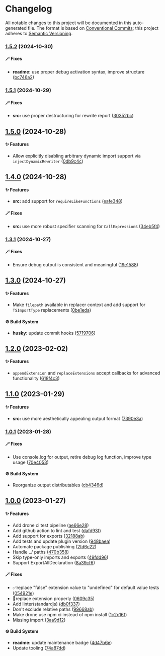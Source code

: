 # Changelog

All notable changes to this project will be documented in this auto-generated
file. The format is based on [Conventional Commits][1];
this project adheres to [Semantic Versioning][2].

### [1.5.2][3] (2024-10-30)

#### 🪄 Fixes

- **readme:** use proper debug activation syntax, improve structure ([bc746a2][4])

### [1.5.1][5] (2024-10-29)

#### 🪄 Fixes

- **src:** use proper destructuring for rewrite report ([30352bc][6])

## [1.5.0][7] (2024-10-28)

#### ✨ Features

- Allow explicitly disabling arbitrary dynamic import support via `injectDynamicRewriter` ([0db9c4c][8])

## [1.4.0][9] (2024-10-28)

#### ✨ Features

- **src:** add support for `requireLikeFunctions` ([eafe348][10])

#### 🪄 Fixes

- **src:** use more robust specifier scanning for `CallExpression`s ([34eb5f4][11])

### [1.3.1][12] (2024-10-27)

#### 🪄 Fixes

- Ensure debug output is consistent and meaningful ([19e1588][13])

## [1.3.0][14] (2024-10-27)

#### ✨ Features

- Make `filepath` available in replacer context and add support for `TSImportType` replacements ([0be1eda][15])

#### ⚙️ Build System

- **husky:** update commit hooks ([5719706][16])

## [1.2.0][17] (2023-02-02)

#### ✨ Features

- `appendExtension` and `replaceExtensions` accept callbacks for advanced functionality ([618f4c3][18])

## [1.1.0][19] (2023-01-29)

#### ✨ Features

- **src:** use more aesthetically appealing output format ([7390e3a][20])

### [1.0.1][21] (2023-01-28)

#### 🪄 Fixes

- Use console.log for output, retire debug log function, improve type usage ([70e4053][22])

#### ⚙️ Build System

- Reorganize output distributables ([cb4346d][23])

## [1.0.0][24] (2023-01-27)

#### ✨ Features

- Add drone ci test pipeline ([ae66e28][25])
- Add github action to lint and test ([dafd93f][26])
- Add support for exports ([32188ab][27])
- Add tests and update plugin version ([948baea][28])
- Automate package publishing ([2fd6c22][29])
- Handle ../ paths ([470b358][30])
- Skip type-only imports and exports ([49fdd96][31])
- Support ExportAllDeclaration ([8a39cf6][32])

#### 🪄 Fixes

- ✅replace "false" extension value to "undefined" for default value tests ([054921e][33])
- 🐛replace extension properly ([0609c35][34])
- Add linter(standardjs) ([db0f337][35])
- Don't exclude relative paths ([99668ab][36])
- Make drone use npm ci instead of npm install ([1c2c16f][37])
- Missing import ([3aa9d12][38])

#### ⚙️ Build System

- **readme:** update maintenance badge ([4d47b6e][39])
- Update tooling ([74a87dd][40])

[1]: https://conventionalcommits.org
[2]: https://semver.org
[3]: https://github.com/Xunnamius/babel-plugin-transform-rewrite-imports/compare/v1.5.1...v1.5.2
[4]: https://github.com/Xunnamius/babel-plugin-transform-rewrite-imports/commit/bc746a21e0690faa47b9d98ed4abf9ff41a1b71d
[5]: https://github.com/Xunnamius/babel-plugin-transform-rewrite-imports/compare/v1.5.0...v1.5.1
[6]: https://github.com/Xunnamius/babel-plugin-transform-rewrite-imports/commit/30352bcb473f6670b4d32e875f44ed5a58c989d4
[7]: https://github.com/Xunnamius/babel-plugin-transform-rewrite-imports/compare/v1.4.0...v1.5.0
[8]: https://github.com/Xunnamius/babel-plugin-transform-rewrite-imports/commit/0db9c4c9e970eff7f8163f80446cbbfd7a6d287f
[9]: https://github.com/Xunnamius/babel-plugin-transform-rewrite-imports/compare/v1.3.1...v1.4.0
[10]: https://github.com/Xunnamius/babel-plugin-transform-rewrite-imports/commit/eafe34854380e6d047cf3e785a59a8da7630093a
[11]: https://github.com/Xunnamius/babel-plugin-transform-rewrite-imports/commit/34eb5f476d6ab5e523a705589f6f7579694a233a
[12]: https://github.com/Xunnamius/babel-plugin-transform-rewrite-imports/compare/v1.3.0...v1.3.1
[13]: https://github.com/Xunnamius/babel-plugin-transform-rewrite-imports/commit/19e1588c04e6526fdd6fd5327755da13326abcaa
[14]: https://github.com/Xunnamius/babel-plugin-transform-rewrite-imports/compare/v1.2.0...v1.3.0
[15]: https://github.com/Xunnamius/babel-plugin-transform-rewrite-imports/commit/0be1eda4a2b30709c0755c0ffd994f51ba295498
[16]: https://github.com/Xunnamius/babel-plugin-transform-rewrite-imports/commit/5719706662031be27d19e940d41b502973d329fa
[17]: https://github.com/Xunnamius/babel-plugin-transform-rewrite-imports/compare/v1.1.0...v1.2.0
[18]: https://github.com/Xunnamius/babel-plugin-transform-rewrite-imports/commit/618f4c3a161b526b09bcb5ba5f0eee81058a75bd
[19]: https://github.com/Xunnamius/babel-plugin-transform-rewrite-imports/compare/v1.0.1...v1.1.0
[20]: https://github.com/Xunnamius/babel-plugin-transform-rewrite-imports/commit/7390e3adfea60a3ff0dc03b23f01d15467bc0ef2
[21]: https://github.com/Xunnamius/babel-plugin-transform-rewrite-imports/compare/v1.0.0...v1.0.1
[22]: https://github.com/Xunnamius/babel-plugin-transform-rewrite-imports/commit/70e405373905799a7cc565d841f585fe87f12a26
[23]: https://github.com/Xunnamius/babel-plugin-transform-rewrite-imports/commit/cb4346dc02e9df632acf7ac734f85c5c76c6d51d
[24]: https://github.com/Xunnamius/babel-plugin-transform-rewrite-imports/compare/32188ab1317f1936e364d98658ff915f5d4dafd3...v1.0.0
[25]: https://github.com/Xunnamius/babel-plugin-transform-rewrite-imports/commit/ae66e28d2ff61c1207bfa65c37a6541031c9504d
[26]: https://github.com/Xunnamius/babel-plugin-transform-rewrite-imports/commit/dafd93fd33a5aab03734e64619ec84161ac42d73
[27]: https://github.com/Xunnamius/babel-plugin-transform-rewrite-imports/commit/32188ab1317f1936e364d98658ff915f5d4dafd3
[28]: https://github.com/Xunnamius/babel-plugin-transform-rewrite-imports/commit/948baeab189090375faf956397c370b62abc555a
[29]: https://github.com/Xunnamius/babel-plugin-transform-rewrite-imports/commit/2fd6c22cf181baa83e8c6eac2fbdd6653f57b423
[30]: https://github.com/Xunnamius/babel-plugin-transform-rewrite-imports/commit/470b358a0d749c1cee3ab0f3f5b649d3f05490ed
[31]: https://github.com/Xunnamius/babel-plugin-transform-rewrite-imports/commit/49fdd9684668b8437bd11c4c5f03b40c1af50acd
[32]: https://github.com/Xunnamius/babel-plugin-transform-rewrite-imports/commit/8a39cf60884d430c70be94183e70d11e25bb4ecd
[33]: https://github.com/Xunnamius/babel-plugin-transform-rewrite-imports/commit/054921ee3cacd13a60a1837c4ab302310a5c1422
[34]: https://github.com/Xunnamius/babel-plugin-transform-rewrite-imports/commit/0609c3524352763f743f9d3994f9e22847c28971
[35]: https://github.com/Xunnamius/babel-plugin-transform-rewrite-imports/commit/db0f337812e99cfd58c56d5f1fe3a320e60892e7
[36]: https://github.com/Xunnamius/babel-plugin-transform-rewrite-imports/commit/99668ab304703adcb329b60ff3ef29a88f5d3aad
[37]: https://github.com/Xunnamius/babel-plugin-transform-rewrite-imports/commit/1c2c16f27e37a8376acd50799f07e8ae00e88d73
[38]: https://github.com/Xunnamius/babel-plugin-transform-rewrite-imports/commit/3aa9d12066bd8469beee641a9d79007bacc1dd41
[39]: https://github.com/Xunnamius/babel-plugin-transform-rewrite-imports/commit/4d47b6e0b2e9892aa563a525ed61e9a5087c59bf
[40]: https://github.com/Xunnamius/babel-plugin-transform-rewrite-imports/commit/74a87ddcaeb6a3fae6ebeb0376910e1ad4408784
